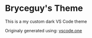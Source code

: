 # Bryceguy's Theme
This is a my custom dark VS Code theme

Originaly generated using: [vscode.one](https://themes.vscode.one/theme/Bryceguy/1pzgFJFZ)
